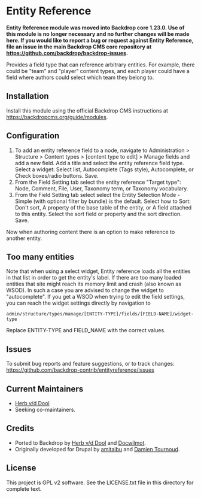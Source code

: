 Entity Reference
================

**Entity Reference module was moved into Backdrop core 1.23.0. Use of this module is no longer necessary 
and no further changes will be made here. If you would like to report a bug or request 
against Entity Reference, file an issue in the main Backdrop CMS core repository at 
https://github.com/backdrop/backdrop-issues.**

Provides a field type that can reference arbitrary entities. For example, there 
could be "team" and "player" content types, and each player could have a field 
where authors could select which team they belong to.

Installation
------------

Install this module using the official Backdrop CMS instructions at <https://backdropcms.org/guide/modules>.

Configuration
-------------

1. To add an entity reference field to a node, navigate to Administration >
   Structure > Content types > [content type to edit] > Manage fields and
   add a new field. Add a title and select the entity reference field type.
   Select a widget: Select list, Autocomplete (Tags style), Autocomplete, or
   Check boxes/radio buttons. Save.
2. From the Field Setting tab select the entity reference "Target type":
   Node, Comment, File, User, Taxonomy term, or Taxonomy vocabulary.
3. From the Field Setting tab select select the Entity Selection Mode -
   Simple (with optional filter by bundle) is the default. Select how to
   Sort: Don't sort, A property of the base table of the entity, or A field
   attached to this entity. Select the sort field or property and the sort
   direction. Save.

Now when authoring content there is an option to make reference to another
entity.

Too many entities
-----------------

Note that when using a select widget, Entity reference loads all the
entities in that list in order to get the entity's label. If there are
too many loaded entities that site might reach its memory limit and crash
(also known as WSOD). In such a case you are advised to change the widget
to "autocomplete". If you get a WSOD when trying to edit the field
settings, you can reach the widget settings directly by navigation to

  `admin/structure/types/manage/[ENTITY-TYPE]/fields/[FIELD-NAME]/widget-type`

Replace ENTITY-TYPE and FIELD_NAME with the correct values.

Issues
------

To submit bug reports and feature suggestions, or to track changes:
  https://github.com/backdrop-contrib/entityreference/issues

Current Maintainers
-------------------

- [Herb v/d Dool](https://github.com/herbdool/)
- Seeking co-maintainers.

Credits
-------

- Ported to Backdrop by [Herb v/d Dool](https://github.com/herbdool/)
  and [Docwilmot](https://github.com/docwilmot).
- Originally developed for Drupal by [amitaibu](https://www.drupal.org/u/amitaibu) 
  and [Damien Tournoud](https://www.drupal.org/u/damien-tournoud).

License
-------

This project is GPL v2 software. See the LICENSE.txt file in this directory for
complete text.
